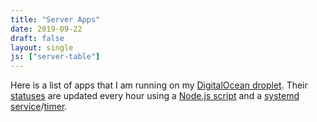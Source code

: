 ```yaml
---
title: "Server Apps"
date: 2019-09-22
draft: false
layout: single
js: ["server-table"]
---
```

Here is a list of apps that I am running on my [DigitalOcean 
droplet][do-droplet]. Their [statuses] are updated every hour using a 
[Node.js script][update-script] and a [systemd service]/[timer].

[do-droplet]: https://www.digitalocean.com/products/droplets/
[statuses]: https://kevin-mok.com/server-apps.json
[systemd service]: https://git.kevin-mok.com/Kevin-Mok/server-pages/src/branch/master/server-pages.service
[timer]: https://git.kevin-mok.com/Kevin-Mok/server-pages/src/branch/master/server-pages.timer
[update-script]: https://git.kevin-mok.com/Kevin-Mok/server-pages/src/branch/master/server-status.js

